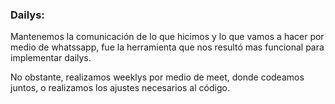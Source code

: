 ### Dailys:

Mantenemos la comunicación de lo que hicimos y lo que vamos a hacer por medio de whatssapp, fue la herramienta que nos resultó mas funcional para implementar dailys.

No obstante, realizamos weeklys por medio de meet, donde codeamos juntos, o realizamos los ajustes necesarios al código.